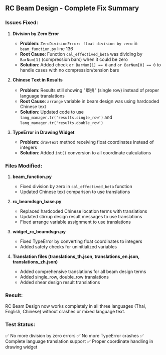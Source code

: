 ## RC Beam Design - Complete Fix Summary

### Issues Fixed:

1. **Division by Zero Error**
   - **Problem**: `ZeroDivisionError: float division by zero` in `beam_function.py` line 136
   - **Root Cause**: Function `cal_effectived_beta` was dividing by `BarNum[1]` (compression bars) when it could be zero
   - **Solution**: Added check `or BarNum[1] == 0` and `or BarNum[0] == 0` to handle cases with no compression/tension bars

2. **Chinese Text in Results**
   - **Problem**: Results still showing "單排" (single row) instead of proper language translations
   - **Root Cause**: `arrange` variable in beam design was using hardcoded Chinese text
   - **Solution**: Updated code to use `lang_manager.tr('results.single_row')` and `lang_manager.tr('results.double_row')`

3. **TypeError in Drawing Widget**
   - **Problem**: `drawText` method receiving float coordinates instead of integers
   - **Solution**: Added `int()` conversion to all coordinate calculations

### Files Modified:

1. **beam_function.py**
   - Fixed division by zero in `cal_effectived_beta` function
   - Updated Chinese text comparison to use translations

2. **rc_beamdsgn_base.py**
   - Replaced hardcoded Chinese location terms with translations
   - Updated stirrup design result messages to use translations
   - Fixed arrange variable assignment to use translations

3. **widget_rc_beamdsgn.py**
   - Fixed TypeError by converting float coordinates to integers
   - Added safety checks for uninitialized variables

4. **Translation files (translations_th.json, translations_en.json, translations_zh.json)**
   - Added comprehensive translations for all beam design terms
   - Added single_row, double_row translations
   - Added shear design result translations

### Result:
RC Beam Design now works completely in all three languages (Thai, English, Chinese) without crashes or mixed language text.

### Test Status:
✅ No more division by zero errors
✅ No more TypeError crashes
✅ Complete language translation support
✅ Proper coordinate handling in drawing widget

